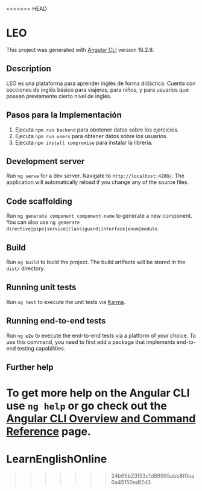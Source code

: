 <<<<<<< HEAD
# LEO

This project was generated with [Angular CLI](https://github.com/angular/angular-cli) version 16.2.8.

## Description

LEO es una plataforma para aprender inglés de forma didáctica. Cuenta con secciones de inglés básico para viajeros, para niños, y para usuarios que posean previamente cierto nivel de inglés.

## Pasos para la Implementación

1. Ejecuta `npm run backend` para obetener datos sobre los ejercicios.
2. Ejecuta `npm run users` para obtener datos sobre los usuarios.
3. Ejecuta `npm install compromise` para instalar la libreria.

## Development server

Run `ng serve` for a dev server. Navigate to `http://localhost:4200/`. The application will automatically reload if you change any of the source files.

## Code scaffolding

Run `ng generate component component-name` to generate a new component. You can also use `ng generate directive|pipe|service|class|guard|interface|enum|module`.

## Build

Run `ng build` to build the project. The build artifacts will be stored in the `dist/` directory.

## Running unit tests

Run `ng test` to execute the unit tests via [Karma](https://karma-runner.github.io).

## Running end-to-end tests

Run `ng e2e` to execute the end-to-end tests via a platform of your choice. To use this command, you need to first add a package that implements end-to-end testing capabilities.

## Further help

To get more help on the Angular CLI use `ng help` or go check out the [Angular CLI Overview and Command Reference](https://angular.io/cli) page.
=======
# LearnEnglishOnline
>>>>>>> 24b66b23f53c1d86995abb8f0ca0a45150edf2d3
